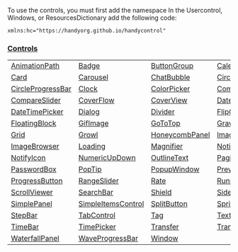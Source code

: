 To use the controls, you must first add the namespace
In the Usercontrol, Windows, or ResourcesDictionary add the following code:
```xaml
xmlns:hc="https://handyorg.github.io/handycontrol"
```

### [Controls](https://github.com/ghost1372/HandyControl/wiki/Controls)
<table>
<tr>
<td><a href="https://github.com/ghost1372/HandyControl/wiki/AnimationPath-Control">AnimationPath</a></td>
<td><a href="https://github.com/ghost1372/HandyControl/wiki/Badge-Control">Badge</a></td>
<td><a href="https://github.com/ghost1372/HandyControl/wiki/ButtonGroup-Control">ButtonGroup</a></td>
<td><a href="https://github.com/ghost1372/HandyControl/wiki/CalendarWithClock-Control">CalendarWithClock</a></td>
</tr>
<tr>
<td><a href="https://github.com/ghost1372/HandyControl/wiki/Card-Control">Card</a></td>
<td><a href="https://github.com/ghost1372/HandyControl/wiki/Carousel-Control">Carousel</a></td>
<td><a href="https://github.com/ghost1372/HandyControl/wiki/ChatBubble-Control">ChatBubble</a></td>
<td><a href="https://github.com/ghost1372/HandyControl/wiki/CirclePanel-Control">CirclePanel</a></td>
</tr>
<tr>
<td><a href="https://github.com/ghost1372/HandyControl/wiki/CircleProgressBar-Control">CircleProgressBar</a></td>
<td><a href="https://github.com/ghost1372/HandyControl/wiki/Clock-Control">Clock</a></td>
<td><a href="https://github.com/ghost1372/HandyControl/wiki/ColorPicker-Control">ColorPicker</a></td>
<td><a href="https://github.com/ghost1372/HandyControl/wiki/ComboBox-Control">ComboBox</a></td>
</tr>
<tr>
<td><a href="https://github.com/ghost1372/HandyControl/wiki/CompareSlider-Control">CompareSlider</a></td>
<td><a href="https://github.com/ghost1372/HandyControl/wiki/CoverFlow-Control">CoverFlow</a></td>
<td><a href="https://github.com/ghost1372/HandyControl/wiki/CoverView-Control">CoverView</a></td>
<td><a href="https://github.com/ghost1372/HandyControl/wiki/DatePicker-Control">DatePicker</a></td>
</tr>
<tr>
<td><a href="https://github.com/ghost1372/HandyControl/wiki/DateTimePicker-Control">DateTimePicker</a></td>
<td><a href="https://github.com/ghost1372/HandyControl/wiki/Dialog-Control">Dialog</a></td>
<td><a href="https://github.com/ghost1372/HandyControl/wiki/Divider-Control">Divider</a></td>

<td><a href="https://github.com/ghost1372/HandyControl/wiki/FlipClock-Control">FlipClock</a></td>
</tr>
<tr>
<td><a href="https://github.com/ghost1372/HandyControl/wiki/FloatingBlock-Control">FloatingBlock</a></td>

<td><a href="https://github.com/ghost1372/HandyControl/wiki/GifImage-Control">GifImage</a></td>
<td><a href="https://github.com/ghost1372/HandyControl/wiki/GoToTop-Control">GoToTop</a></td>
<td><a href="https://github.com/ghost1372/HandyControl/wiki/Gravatar-Control">Gravatar</a></td>

</tr>
<tr>
<td><a href="https://github.com/ghost1372/HandyControl/wiki/Grid-Control">Grid</a></td>

<td><a href="https://github.com/ghost1372/HandyControl/wiki/Growl-Control">Growl</a></td>
<td><a href="https://github.com/ghost1372/HandyControl/wiki/HoneycombPanel-Control">HoneycombPanel</a></td>
<td><a href="https://github.com/ghost1372/HandyControl/wiki/ImageBlock-Control">ImageBlock</a></td>

</tr>
<tr>
<td><a href="https://github.com/ghost1372/HandyControl/wiki/ImageBrowser-Control">ImageBrowser</a></td>

<td><a href="https://github.com/ghost1372/HandyControl/wiki/Loading-Control">Loading</a></td>
<td><a href="https://github.com/ghost1372/HandyControl/wiki/Magnifier-Control">Magnifier</a></td>
<td><a href="https://github.com/ghost1372/HandyControl/wiki/Notification-Control">Notification</a></td>

</tr>
<tr>
<td><a href="https://github.com/ghost1372/HandyControl/wiki/NotifyIcon-Control">NotifyIcon</a></td>

<td><a href="https://github.com/ghost1372/HandyControl/wiki/NumericUpDown-Control">NumericUpDown</a></td>
<td><a href="https://github.com/ghost1372/HandyControl/wiki/OutlineText-Control">OutlineText</a></td>
<td><a href="https://github.com/ghost1372/HandyControl/wiki/Pagination-Control">Pagination</a></td>

</tr>
<tr>
<td><a href="https://github.com/ghost1372/HandyControl/wiki/PasswordBox-Control">PasswordBox</a></td>
<td><a href="https://github.com/ghost1372/HandyControl/wiki/PopTip-Control">PopTip</a></td>

<td><a href="https://github.com/ghost1372/HandyControl/wiki/PopupWindow-Control">PopupWindow</a></td>
<td><a href="https://github.com/ghost1372/HandyControl/wiki/PreviewSlider-Control">PreviewSlider</a></td>

</tr>
<tr>
<td><a href="https://github.com/ghost1372/HandyControl/wiki/ProgressButton-Control">ProgressButton</a></td>
<td><a href="https://github.com/ghost1372/HandyControl/wiki/RangeSlider-Control">RangeSlider</a></td>
<td><a href="https://github.com/ghost1372/HandyControl/wiki/Rate-Control">Rate</a></td>
<td><a href="https://github.com/ghost1372/HandyControl/wiki/RunningBlock-Control">RunningBlock</a></td>
</tr>
<tr>
<td><a href="https://github.com/ghost1372/HandyControl/wiki/ScrollViewer-Control">ScrollViewer</a></td>
<td><a href="https://github.com/ghost1372/HandyControl/wiki/SearchBar-Control">SearchBar</a></td>
<td><a href="https://github.com/ghost1372/HandyControl/wiki/Shield-Control">Shield</a></td>
<td><a href="https://github.com/ghost1372/HandyControl/wiki/SideMenu-Control">SideMenu</a></td>
</tr>
<tr>
<td><a href="https://github.com/ghost1372/HandyControl/wiki/SimplePanel-Control">SimplePanel</a></td>
<td><a href="https://github.com/ghost1372/HandyControl/wiki/SimpleItemsControl-Control">SimpleItemsControl</a></td>
<td><a href="https://github.com/ghost1372/HandyControl/wiki/SplitButton-Control">SplitButton</a></td>
<td><a href="https://github.com/ghost1372/HandyControl/wiki/Sprite-Control">Sprite</a></td>
</tr>
<tr>
<td><a href="https://github.com/ghost1372/HandyControl/wiki/StepBar-Control">StepBar</a></td>
<td><a href="https://github.com/ghost1372/HandyControl/wiki/TabControl-Control">TabControl</a></td>
<td><a href="https://github.com/ghost1372/HandyControl/wiki/Tag-Control">Tag</a></td>
<td><a href="https://github.com/ghost1372/HandyControl/wiki/TextBox-Control">TextBox</a></td>
</tr>
<tr>
<td><a href="https://github.com/ghost1372/HandyControl/wiki/TimeBar-Control">TimeBar</a></td>
<td><a href="https://github.com/ghost1372/HandyControl/wiki/TimePicker-Control">TimePicker</a></td>
<td><a href="https://github.com/ghost1372/HandyControl/wiki/Transfer-Control">Transfer</a></td>
<td><a href="https://github.com/ghost1372/HandyControl/wiki/TransitioningContentControl-Control">TransitioningContentControl</a></td>
</tr>
<tr>
<td><a href="https://github.com/ghost1372/HandyControl/wiki/WaterfallPanel-Control">WaterfallPanel</td>
<td><a href="https://github.com/ghost1372/HandyControl/wiki/WaveProgressBar-Control">WaveProgressBar</a></td>
<td><a href="https://github.com/ghost1372/HandyControl/wiki/Window-Control">Window</a></td>
</tr>
</table>